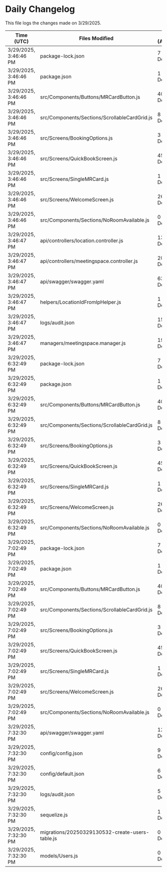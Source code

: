 # Daily Changelog

This file logs the changes made on 3/29/2025.

| Time (UTC)             | Files Modified                    | Changes (Addition/Deletion) |
|------------------------|-----------------------------------|-----------------------------|
| 3/29/2025, 3:46:46 PM | package-lock.json | 7 Additions & 0 Deletions |
| 3/29/2025, 3:46:46 PM | package.json | 1 Additions & 0 Deletions |
| 3/29/2025, 3:46:46 PM | src/Components/Buttons/MRCardButton.js | 40 Additions & 6 Deletions |
| 3/29/2025, 3:46:46 PM | src/Components/Sections/ScrollableCardGrid.js | 8 Additions & 3 Deletions |
| 3/29/2025, 3:46:46 PM | src/Screens/BookingOptions.js | 3 Additions & 0 Deletions |
| 3/29/2025, 3:46:46 PM | src/Screens/QuickBookScreen.js | 45 Additions & 27 Deletions |
| 3/29/2025, 3:46:46 PM | src/Screens/SingleMRCard.js | 1 Additions & 1 Deletions |
| 3/29/2025, 3:46:46 PM | src/Screens/WelcomeScreen.js | 26 Additions & 1 Deletions |
| 3/29/2025, 3:46:46 PM | src/Components/Sections/NoRoomAvailable.js | 0 Additions & 0 Deletions |
| 3/29/2025, 3:46:47 PM | api/controllers/location.controller.js | 13 Additions & 0 Deletions|
| 3/29/2025, 3:46:47 PM | api/controllers/meetingspace.controller.js | 20 Additions & 0 Deletions|
| 3/29/2025, 3:46:47 PM | api/swagger/swagger.yaml | 63 Additions & 6 Deletions|
| 3/29/2025, 3:46:47 PM | helpers/LocationIdFromIpHelper.js | 1 Additions & 1 Deletions|
| 3/29/2025, 3:46:47 PM | logs/audit.json | 15 Additions & 15 Deletions|
| 3/29/2025, 3:46:47 PM | managers/meetingspace.manager.js | 19 Additions & 1 Deletions|
| 3/29/2025, 6:32:49 PM | package-lock.json | 7 Additions & 0 Deletions|
| 3/29/2025, 6:32:49 PM | package.json | 1 Additions & 0 Deletions|
| 3/29/2025, 6:32:49 PM | src/Components/Buttons/MRCardButton.js | 40 Additions & 6 Deletions|
| 3/29/2025, 6:32:49 PM | src/Components/Sections/ScrollableCardGrid.js | 8 Additions & 3 Deletions|
| 3/29/2025, 6:32:49 PM | src/Screens/BookingOptions.js | 3 Additions & 0 Deletions|
| 3/29/2025, 6:32:49 PM | src/Screens/QuickBookScreen.js | 45 Additions & 27 Deletions|
| 3/29/2025, 6:32:49 PM | src/Screens/SingleMRCard.js | 1 Additions & 1 Deletions|
| 3/29/2025, 6:32:49 PM | src/Screens/WelcomeScreen.js | 26 Additions & 1 Deletions|
| 3/29/2025, 6:32:49 PM | src/Components/Sections/NoRoomAvailable.js | 0 Additions & 0 Deletions|
| 3/29/2025, 7:02:49 PM | package-lock.json | 7 Additions & 0 Deletions|
| 3/29/2025, 7:02:49 PM | package.json | 1 Additions & 0 Deletions|
| 3/29/2025, 7:02:49 PM | src/Components/Buttons/MRCardButton.js | 40 Additions & 6 Deletions|
| 3/29/2025, 7:02:49 PM | src/Components/Sections/ScrollableCardGrid.js | 8 Additions & 3 Deletions|
| 3/29/2025, 7:02:49 PM | src/Screens/BookingOptions.js | 3 Additions & 0 Deletions|
| 3/29/2025, 7:02:49 PM | src/Screens/QuickBookScreen.js | 45 Additions & 27 Deletions|
| 3/29/2025, 7:02:49 PM | src/Screens/SingleMRCard.js | 1 Additions & 1 Deletions|
| 3/29/2025, 7:02:49 PM | src/Screens/WelcomeScreen.js | 26 Additions & 1 Deletions|
| 3/29/2025, 7:02:49 PM | src/Components/Sections/NoRoomAvailable.js | 0 Additions & 0 Deletions|
| 3/29/2025, 7:32:30 PM | api/swagger/swagger.yaml | 125 Additions & 0 Deletions|
| 3/29/2025, 7:32:30 PM | config/config.json | 9 Additions & 0 Deletions|
| 3/29/2025, 7:32:30 PM | config/default.json | 6 Additions & 3 Deletions|
| 3/29/2025, 7:32:30 PM | logs/audit.json | 5 Additions & 5 Deletions|
| 3/29/2025, 7:32:30 PM | sequelize.js | 1 Additions & 1 Deletions|
| 3/29/2025, 7:32:30 PM | migrations/20250329130532-create-users-table.js | 0 Additions & 0 Deletions|
| 3/29/2025, 7:32:30 PM | models/Users.js | 0 Additions & 0 Deletions|
